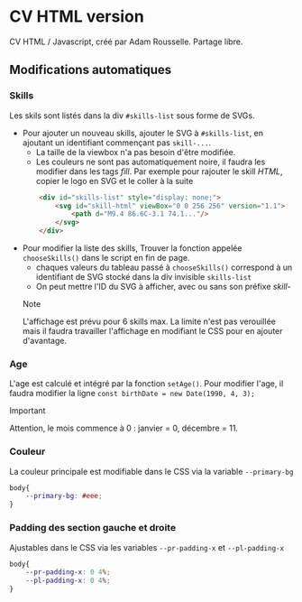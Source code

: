 # CV HTML version
CV HTML / Javascript, créé par Adam Rousselle.
Partage libre.
## Modifications automatiques
### Skills
Les skils sont listés dans la div ```#skills-list``` sous forme de SVGs.
- Pour ajouter un nouveau skills, ajouter le SVG à ```#skills-list```, en ajoutant un identifiant commençant pas ```skill-...```.
    - La taille de la viewbox n'a pas besoin d'être modifiée.
    - Les couleurs ne sont pas automatiquement noire, il faudra les modifier dans les tags *fill*.
    Par exemple pour rajouter le skill *HTML*, copier le logo en SVG et le coller à la suite
    ```html
        <div id="skills-list" style="display: none;">
            <svg id="skill-html" viewBox="0 0 256 256" version="1.1">
                <path d="M9.4 86.6C-3.1 74.1..."/>
            </svg>
        </div>
    ```
- Pour modifier la liste des skills, Trouver la fonction appelée ```chooseSkills()``` dans le script en fin de page.
    - chaques valeurs du tableau passé à ```chooseSkills()``` correspond à un identifiant de SVG stocké dans la div invisible ```skills-list```
    - On peut mettre l'ID du SVG à afficher, avec ou sans son préfixe *skill-*
    > [!NOTE]  
    > L'affichage est prévu pour 6 skills max.
    > La limite n'est pas verouillée mais il faudra travailler l'affichage en modifiant le CSS pour en ajouter d'avantage.
### Age
L'age est calculé et intégré par la fonction ```setAge()```.
Pour modifier l'age, il faudra modifier la ligne ```const birthDate = new Date(1990, 4, 3);```
> [!IMPORTANT]
> Attention, le mois commence à 0 : janvier = 0, décembre = 11.
### Couleur
La couleur principale est modifiable dans le CSS via la variable ```--primary-bg```
```css
body{
    --primary-bg: #eee;
}
```
### Padding des section gauche et droite
Ajustables dans le CSS via les variables ```--pr-padding-x``` et ```--pl-padding-x```
```css
body{
    --pr-padding-x: 0 4%;
    --pl-padding-x: 0 4%;
}
```